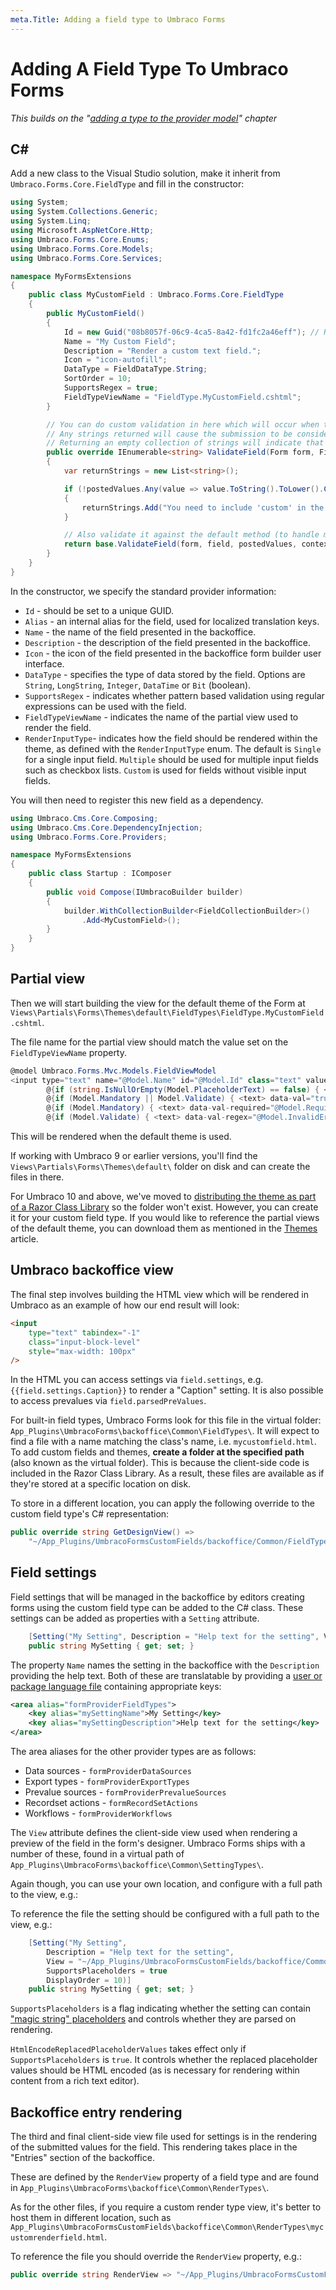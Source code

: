```yaml
---
meta.Title: Adding a field type to Umbraco Forms
---
```


# Adding A Field Type To Umbraco Forms

_This builds on the "_[_adding a type to the provider model_](adding-a-type.md)_" chapter_

## C\#

Add a new class to the Visual Studio solution, make it inherit from `Umbraco.Forms.Core.FieldType` and fill in the constructor:

```csharp
using System;
using System.Collections.Generic;
using System.Linq;
using Microsoft.AspNetCore.Http;
using Umbraco.Forms.Core.Enums;
using Umbraco.Forms.Core.Models;
using Umbraco.Forms.Core.Services;

namespace MyFormsExtensions
{
    public class MyCustomField : Umbraco.Forms.Core.FieldType
    {
        public MyCustomField()
        {
            Id = new Guid("08b8057f-06c9-4ca5-8a42-fd1fc2a46eff"); // Replace this!
            Name = "My Custom Field";
            Description = "Render a custom text field.";
            Icon = "icon-autofill";
            DataType = FieldDataType.String;
            SortOrder = 10;
            SupportsRegex = true;
            FieldTypeViewName = "FieldType.MyCustomField.cshtml";
        }

        // You can do custom validation in here which will occur when the form is submitted.
        // Any strings returned will cause the submission to be considered invalid.
        // Returning an empty collection of strings will indicate that it's valid to proceed.
        public override IEnumerable<string> ValidateField(Form form, Field field, IEnumerable<object> postedValues, HttpContext context, IPlaceholderParsingService placeholderParsingService, IFieldTypeStorage fieldTypeStorage)
        {
            var returnStrings = new List<string>();

            if (!postedValues.Any(value => value.ToString().ToLower().Contains("custom")))
            {
                returnStrings.Add("You need to include 'custom' in the field!");
            }

            // Also validate it against the default method (to handle mandatory fields and regular expressions)
            return base.ValidateField(form, field, postedValues, context, placeholderParsingService, fieldTypeStorage, returnStrings);
        }
    }
}
```

In the constructor, we specify the standard provider information:

- `Id` - should be set to a unique GUID.
- `Alias` - an internal alias for the field, used for localized translation keys.
- `Name` - the name of the field presented in the backoffice.
- `Description` - the description of the field presented in the backoffice.
- `Icon` - the icon of the field presented in the backoffice form builder user interface.
- `DataType` - specifies the type of data stored by the field. Options are `String`, `LongString`, `Integer`, `DataTime` or `Bit` (boolean).
- `SupportsRegex` - indicates whether pattern based validation using regular expressions can be used with the field.
- `FieldTypeViewName` - indicates the name of the partial view used to render the field.
- `RenderInputType`- indicates how the field should be rendered within the theme, as defined with the `RenderInputType` enum. The default is `Single` for a single input field. `Multiple` should be used for multiple input fields such as checkbox lists. `Custom` is used for fields without visible input fields.

You will then need to register this new field as a dependency.

```csharp
using Umbraco.Cms.Core.Composing;
using Umbraco.Cms.Core.DependencyInjection;
using Umbraco.Forms.Core.Providers;

namespace MyFormsExtensions
{
    public class Startup : IComposer
    {
        public void Compose(IUmbracoBuilder builder)
        {
            builder.WithCollectionBuilder<FieldCollectionBuilder>()
                .Add<MyCustomField>();
        }
    }
}
```

## Partial view

Then we will start building the view for the default theme of the Form at `Views\Partials\Forms\Themes\default\FieldTypes\FieldType.MyCustomField.cshtml`.

The file name for the partial view should match the value set on the `FieldTypeViewName` property.

```csharp
@model Umbraco.Forms.Mvc.Models.FieldViewModel
<input type="text" name="@Model.Name" id="@Model.Id" class="text" value="@Model.ValueAsHtmlString" maxlength="500"
        @{if (string.IsNullOrEmpty(Model.PlaceholderText) == false) { <text> placeholder="@Model.PlaceholderText" </text> }}
        @{if (Model.Mandatory || Model.Validate) { <text> data-val="true" </text> }}
        @{if (Model.Mandatory) { <text> data-val-required="@Model.RequiredErrorMessage" </text> }}
        @{if (Model.Validate) { <text> data-val-regex="@Model.InvalidErrorMessage" data-val-regex-pattern="@Html.Raw(Model.Regex)" </text> }} />
```

This will be rendered when the default theme is used.

If working with Umbraco 9 or earlier versions, you'll find the `Views\Partials\Forms\Themes\default\` folder on disk and can create the files in there.

For Umbraco 10 and above, we've moved to [distributing the theme as part of a Razor Class Library](../../upgrading/version-specific.md#views-and-client-side-files) so the folder won't exist. However, you can create it for your custom field type. If you would like to reference the partial views of the default theme, you can download them as mentioned in the [Themes](../themes.md) article.

## Umbraco backoffice view

The final step involves building the HTML view which will be rendered in Umbraco as an example of how our end result will look:

```html
<input
    type="text" tabindex="-1"
    class="input-block-level"
    style="max-width: 100px"
/>
```

In the HTML you can access settings via `field.settings`, e.g. `{{field.settings.Caption}}` to render a "Caption" setting. It is also possible to access prevalues via `field.parsedPreValues`.

For built-in field types, Umbraco Forms look for this file in the virtual folder: `App_Plugins\UmbracoForms\backoffice\Common\FieldTypes\`. It will expect to find a file with a name matching the class's name, i.e. `mycustomfield.html`. To add custom fields and themes, **create a folder at the specified path** (also known as the virtual folder). This is because the client-side code is included in the Razor Class Library. As a result, these files are available as if they're stored at a specific location on disk.

To store in a different location, you can apply the following override to the custom field type's C# representation:

```csharp
public override string GetDesignView() =>
    "~/App_Plugins/UmbracoFormsCustomFields/backoffice/Common/FieldTypes/mycustomfield.html";
```

## Field settings

Field settings that will be managed in the backoffice by editors creating forms using the custom field type can be added to the C# class. These settings can be added as properties with a `Setting` attribute.

```csharp
    [Setting("My Setting", Description = "Help text for the setting", View = "TextField", SupportsPlaceholders = "true", DisplayOrder = 10)]
    public string MySetting { get; set; }
```

The property `Name` names the setting in the backoffice with the `Description` providing the help text.  Both of these are translatable by providing a [user or package language file](../../../umbraco-cms/extending/language-files.md) containing appropriate keys:

```xml
<area alias="formProviderFieldTypes">
    <key alias="mySettingName">My Setting</key>
    <key alias="mySettingDescription">Help text for the setting</key>
</area>
```

The area aliases for the other provider types are as follows:

- Data sources - `formProviderDataSources`
- Export types - `formProviderExportTypes`
- Prevalue sources - `formProviderPrevalueSources`
- Recordset actions - `formRecordSetActions`
- Workflows - `formProviderWorkflows`

The `View` attribute defines the client-side view used when rendering a preview of the field in the form's designer. Umbraco Forms ships with a number of these, found in a virtual path of `App_Plugins\UmbracoForms\backoffice\Common\SettingTypes\`.

Again though, you can use your own location, and configure with a full path to the view, e.g.:

To reference the file the setting should be configured with a full path to the view, e.g.:

```csharp
    [Setting("My Setting",
        Description = "Help text for the setting",
        View = "~/App_Plugins/UmbracoFormsCustomFields/backoffice/Common/SettingTypes/mycustomsettingfield.html",
        SupportsPlaceholders = true
        DisplayOrder = 10)]
    public string MySetting { get; set; }
```

`SupportsPlaceholders` is a flag indicating whether the setting can contain ["magic string" placeholders](../magic-strings.md) and controls whether they are parsed on rendering.

`HtmlEncodeReplacedPlaceholderValues` takes effect only if `SupportsPlaceholders` is `true`. It controls whether the replaced placeholder values should be HTML encoded (as is necessary for rendering within content from a rich text editor).

## Backoffice entry rendering

The third and final client-side view file used for settings is in the rendering of the submitted values for the field. This rendering takes place in the "Entries" section of the backoffice.

These are defined by the `RenderView` property of a field type and are found in `App_Plugins\UmbracoForms\backoffice\Common\RenderTypes\`.

As for the other files, if you require a custom render type view, it's better to host them in different location, such as `App_Plugins\UmbracoFormsCustomFields\backoffice\Common\RenderTypes\mycustomrenderfield.html`.

To reference the file you should override the `RenderView` property, e.g.:

```csharp
public override string RenderView => "~/App_Plugins/UmbracoFormsCustomFields/backoffice/Common/RenderTypes/mycustomrenderfield.html";
```
